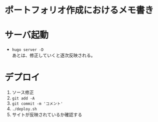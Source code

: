ポートフォリオ作成におけるメモ書き
====

# サーバ起動
- `hugo server -D`  
あとは、修正していくと逐次反映される。

# デプロイ
1. ソース修正
1. `git add -A`
2. `git commit -m 'コメント'`
3. `./deploy.sh`
4. サイトが反映されているか確認する